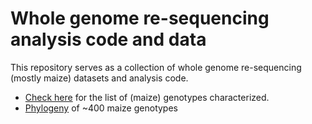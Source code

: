 # Whole genome re-sequencing analysis code and data

This repository serves as a collection of whole genome re-sequencing (mostly maize) datasets and analysis code.

- [Check here](/data/08.vcfstats.tsv) for the list of (maize) genotypes characterized.
- [Phylogeny](/phylo/11_qc/ph01/05.pdf) of ~400 maize genotypes
